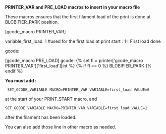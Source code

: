 **PRINTER_VAR and PRE_LOAD macros to insert in your macro file**

These macros ensures that the first filament load of the print is done at BLOBIFIER_PARK position.


[gcode_macro PRINTER_VAR]

variable_first_load:     1 #used for the first load at print start : 1= First load done

gcode:


[gcode_macro PRE_LOAD]
gcode:
   {% set fl = printer['gcode_macro PRINTER_VAR']['first_load']|int %}
   {% if fl == 0 %}
     BLOBIFIER_PARK
   {% endif %}


**You must add :** 

	 SET_GCODE_VARIABLE MACRO=PRINTER_VAR VARIABLE=first_load VALUE=0 

at the start of your PRINT_START macro, and 

	SET_GCODE_VARIABLE MACRO=PRINTER_VAR VARIABLE=first_load VALUE=1

after the filament has been loaded.

You can also add those line in other macro as needed.